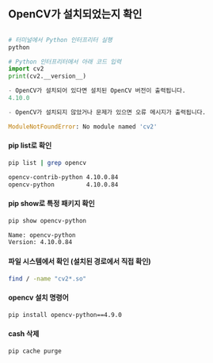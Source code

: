 ## OpenCV가 설치되었는지 확인

```python

# 터미널에서 Python 인터프리터 실행
python

# Python 인터프리터에서 아래 코드 입력
import cv2
print(cv2.__version__)

- OpenCV가 설치되어 있다면 설치된 OpenCV 버전이 출력됩니다. 
4.10.0

- OpenCV가 설치되지 않았거나 문제가 있으면 오류 메시지가 출력됩니다. 

ModuleNotFoundError: No module named 'cv2'

```

#### pip list로 확인
```bash
pip list | grep opencv

opencv-contrib-python 4.10.0.84
opencv-python         4.10.0.84
```

#### pip show로 특정 패키지 확인
```bash
pip show opencv-python

Name: opencv-python
Version: 4.10.0.84
```
#### 파일 시스템에서 확인 (설치된 경로에서 직접 확인)

```bash
find / -name "cv2*.so"
```
#### opencv 설치 명령어
```bash
pip install opencv-python==4.9.0

```

#### cash 삭제
```bash
pip cache purge
```




